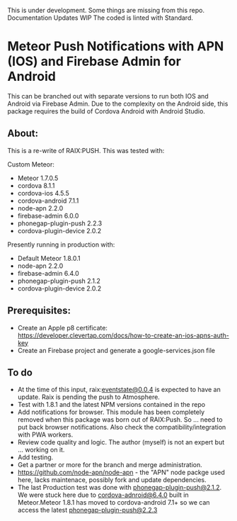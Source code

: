 This is under development. Some things are missing from this repo.
Documentation Updates WIP
The coded is linted with Standard.

# Meteor Push Notifications with APN (IOS) and Firebase Admin for Android
This can be branched out with separate versions to run both IOS and Android via Firebase Admin.
Due to the complexity on the Android side, this package requires the build of Cordova Android with Android Studio.

## About:
This is a re-write of RAIX:PUSH.
This was tested with:

Custom Meteor:
* Meteor 1.7.0.5
* cordova 8.1.1
* cordova-ios 4.5.5
* cordova-android 7.1.1
* node-apn 2.2.0
* firebase-admin 6.0.0
* phonegap-plugin-push 2.2.3
* cordova-plugin-device 2.0.2

Presently running in production with:
* Default Meteor 1.8.0.1
* node-apn 2.2.0
* firebase-admin 6.4.0
* phonegap-plugin-push 2.1.2
* cordova-plugin-device 2.0.2

## Prerequisites:

* Create an Apple p8 certificate: https://developer.clevertap.com/docs/how-to-create-an-ios-apns-auth-key
* Create an Firebase project and generate a google-services.json file

## To do
* At the time of this input, raix:eventstate@0.0.4 is expected to have an update. Raix is pending the push to Atmosphere.
* Test with 1.8.1 and the latest NPM versions contained in the repo
* Add notifications for browser. This module has been completely removed when this package was born out of RAIX:Push. So ... need to put back browser notifications. Also check the compatibility/integration with PWA workers.
* Review code quality and logic. The author (myself) is not an expert but ... working on it.
* Add testing.
* Get a partner or more for the branch and merge administration.
* https://github.com/node-apn/node-apn - the "APN" node packge used here, lacks maintenace, possibly fork and update dependencies.
* The last Production test was done with phonegap-plugin-push@2.1.2. We were stuck here due to cordova-adnroid@6.4.0 built in Meteor.Meteor 1.8.1 has moved to cordova-android 7.1+ so we can access the latest phonegap-plugin-push@2.2.3



